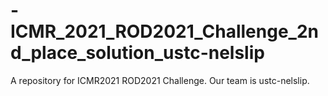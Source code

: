 # -ICMR_2021_ROD2021_Challenge_2nd_place_solution_ustc-nelslip
A repository for  ICMR2021 ROD2021 Challenge. Our team is ustc-nelslip.
